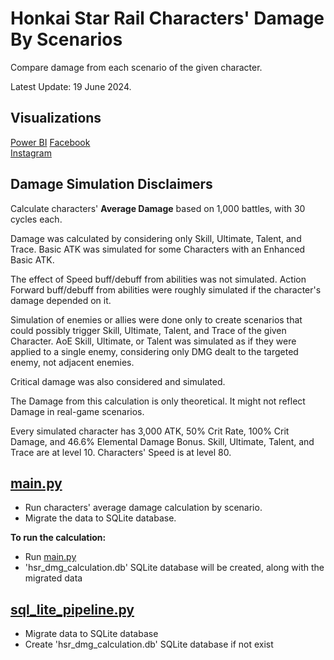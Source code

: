 # Honkai Star Rail Characters' Damage By Scenarios

Compare damage from each scenario of the given character.

Latest Update: 19 June 2024.

## Visualizations
[Power BI](https://app.powerbi.com/view?r=eyJrIjoiYmM2MDQxNDMtZGEwNy00NGU2LWJkNjItNmI3MTAwNDMwOGRkIiwidCI6ImZlMzViMTA3LTdjMmYtNGNjMy1hZDYzLTA2NTY0MzcyMDg3OCIsImMiOjEwfQ%3D%3D) 
[Facebook](https://www.facebook.com/permalink.php?story_fbid=pfbid025cHVzSokmryctRRaGtreiF4wbyCpeSQtyCcJYVSYqo9oZq4r8MRaGKDLz2rZPQjnl&id=61553626169836)   
[Instagram](https://www.instagram.com/p/C8ZMHSixVJE/?utm_source=ig_web_copy_link&igsh=MzRlODBiNWFlZA==)

## Damage Simulation Disclaimers
Calculate characters' **Average Damage** based on 1,000 battles, with 30 cycles each.

Damage was calculated by considering only Skill, Ultimate, Talent, and Trace.
Basic ATK was simulated for some Characters with an Enhanced Basic ATK.

The effect of Speed buff/debuff from abilities was not simulated.
Action Forward buff/debuff from abilities were roughly simulated if the character's damage depended on it.

Simulation of enemies or allies were done only to create scenarios 
that could possibly trigger Skill, Ultimate, Talent, and Trace of the given Character.
AoE Skill, Ultimate, or Talent was simulated as if they were applied to a single enemy, 
considering only DMG dealt to the targeted enemy, not adjacent enemies.

Critical damage was also considered and simulated.

The Damage from this calculation is only theoretical.
It might not reflect Damage in real-game scenarios.

Every simulated character has 3,000 ATK, 50% Crit Rate, 100% Crit Damage, and 46.6% Elemental Damage Bonus.
Skill, Ultimate, Talent, and Trace are at level 10.
Characters' Speed is at level 80.

## [main.py](main.py)
- Run characters' average damage calculation by scenario.
- Migrate the data to SQLite database.

**To run the calculation:**
- Run [main.py](main.py)
- 'hsr_dmg_calculation.db' SQLite database will be created, along with the migrated data

## [sql_lite_pipeline.py](sql_lite_pipeline.py)
- Migrate data to SQLite database
- Create 'hsr_dmg_calculation.db' SQLite database if not exist
  